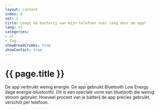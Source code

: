 ```yaml
---
layout: content
index: 8
set: 2
title: Loopt de batterij van mijn telefoon snel leeg door de app?
lang: nl
categories:
- nl
- faq
showBreadCrumbs: true
showContact: true
---
```


# {{ page.title }}

De app verbruikt weinig energie. De app gebruikt Bluetooth Low Energy (lage energie-bluetooth). Dit is een speciale vorm van bluetooth die weinig stroom gebruikt.
Hoeveel procent van je batterij de app precies gebruikt, verschilt per telefoon.
 
